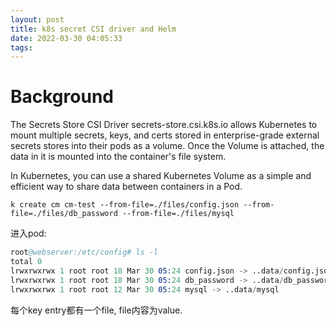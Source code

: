 ```yaml
---
layout: post
title: k8s secret CSI driver and Helm
date: 2022-03-30 04:05:33
tags:
---
```


# Background

The Secrets Store CSI Driver secrets-store.csi.k8s.io allows Kubernetes to mount multiple secrets, keys, and certs stored in enterprise-grade external secrets stores into their pods as a volume. Once the Volume is attached, the data in it is mounted into the container's file system.

In Kubernetes, you can use a shared Kubernetes Volume as a simple and efficient way to share data between containers in a Pod.

```
k create cm cm-test --from-file=./files/config.json --from-file=./files/db_password --from-file=./files/mysql
```


进入pod:

```s
root@webserver:/etc/config# ls -l
total 0
lrwxrwxrwx 1 root root 18 Mar 30 05:24 config.json -> ..data/config.json
lrwxrwxrwx 1 root root 18 Mar 30 05:24 db_password -> ..data/db_password
lrwxrwxrwx 1 root root 12 Mar 30 05:24 mysql -> ..data/mysql
```

每个key entry都有一个file, file内容为value.